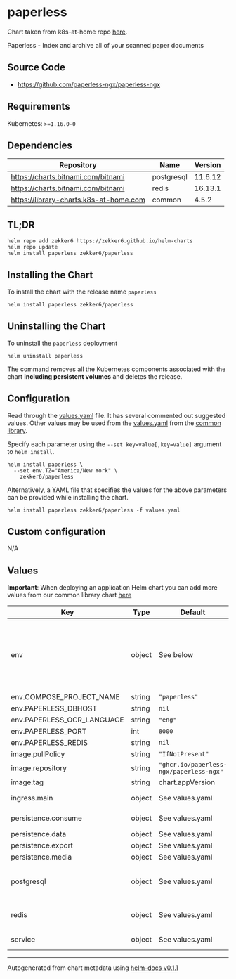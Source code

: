 # paperless

Chart taken from k8s-at-home repo [here](https://github.com/k8s-at-home/charts/tree/master/charts/stable/paperless).

Paperless - Index and archive all of your scanned paper documents

## Source Code

* <https://github.com/paperless-ngx/paperless-ngx>

## Requirements

Kubernetes: `>=1.16.0-0`

## Dependencies

| Repository                             | Name       | Version |
|----------------------------------------|------------|---------|
| https://charts.bitnami.com/bitnami     | postgresql | 11.6.12 |
| https://charts.bitnami.com/bitnami     | redis      | 16.13.1 |
| https://library-charts.k8s-at-home.com | common     | 4.5.2   |

## TL;DR

```console
helm repo add zekker6 https://zekker6.github.io/helm-charts
helm repo update
helm install paperless zekker6/paperless
```

## Installing the Chart

To install the chart with the release name `paperless`

```console
helm install paperless zekker6/paperless
```

## Uninstalling the Chart

To uninstall the `paperless` deployment

```console
helm uninstall paperless
```

The command removes all the Kubernetes components associated with the chart **including persistent volumes** and deletes the release.

## Configuration

Read through the [values.yaml](./values.yaml) file. It has several commented out suggested values.
Other values may be used from the [values.yaml](https://github.com/k8s-at-home/library-charts/tree/main/charts/stable/common/values.yaml) from the [common library](https://github.com/k8s-at-home/library-charts/tree/main/charts/stable/common).

Specify each parameter using the `--set key=value[,key=value]` argument to `helm install`.

```console
helm install paperless \
  --set env.TZ="America/New York" \
    zekker6/paperless
```

Alternatively, a YAML file that specifies the values for the above parameters can be provided while installing the chart.

```console
helm install paperless zekker6/paperless -f values.yaml
```

## Custom configuration
N/A

## Values

**Important**: When deploying an application Helm chart you can add more values from our common library chart [here](https://github.com/k8s-at-home/library-charts/tree/main/charts/stable/common)

| Key                        | Type   | Default                                 | Description                                                                                                                                                                                                            |
|----------------------------|--------|-----------------------------------------|------------------------------------------------------------------------------------------------------------------------------------------------------------------------------------------------------------------------|
| env                        | object | See below                               | See the following files for additional environment variables: https://github.com/paperless-ngx/paperless-ngx/tree/main/docker/compose/ https://github.com/paperless-ngx/paperless-ngx/blob/main/paperless.conf.example |
| env.COMPOSE_PROJECT_NAME   | string | `"paperless"`                           | Project name                                                                                                                                                                                                           |
| env.PAPERLESS_DBHOST       | string | `nil`                                   | Database host to use                                                                                                                                                                                                   |
| env.PAPERLESS_OCR_LANGUAGE | string | `"eng"`                                 | OCR languages to install                                                                                                                                                                                               |
| env.PAPERLESS_PORT         | int    | `8000`                                  | Port to use                                                                                                                                                                                                            |
| env.PAPERLESS_REDIS        | string | `nil`                                   | Redis to use                                                                                                                                                                                                           |
| image.pullPolicy           | string | `"IfNotPresent"`                        | image pull policy                                                                                                                                                                                                      |
| image.repository           | string | `"ghcr.io/paperless-ngx/paperless-ngx"` | image repository                                                                                                                                                                                                       |
| image.tag                  | string | chart.appVersion                        | image tag                                                                                                                                                                                                              |
| ingress.main               | object | See values.yaml                         | Enable and configure ingress settings for the chart under this key.                                                                                                                                                    |
| persistence.consume        | object | See values.yaml                         | Configure volume to monitor for new documents.                                                                                                                                                                         |
| persistence.data           | object | See values.yaml                         | Configure persistence for data.                                                                                                                                                                                        |
| persistence.export         | object | See values.yaml                         | Configure export volume.                                                                                                                                                                                               |
| persistence.media          | object | See values.yaml                         | Configure persistence for media.                                                                                                                                                                                       |
| postgresql                 | object | See values.yaml                         | Enable and configure postgresql database subchart under this key.    For more options see [postgresql chart documentation](https://github.com/bitnami/charts/tree/master/bitnami/postgresql)                           |
| redis                      | object | See values.yaml                         | Enable and configure redis subchart under this key.    For more options see [redis chart documentation](https://github.com/bitnami/charts/tree/master/bitnami/redis)                                                   |
| service                    | object | See values.yaml                         | Configures service settings for the chart.                                                                                                                                                                             |

----------------------------------------------
Autogenerated from chart metadata using [helm-docs v0.1.1](https://github.com/k8s-at-home/helm-docs/releases/v0.1.1)
